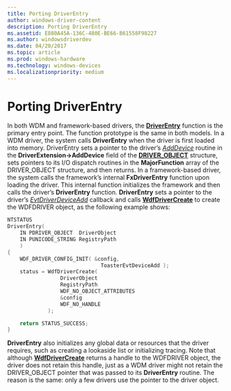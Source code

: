 ```yaml
---
title: Porting DriverEntry
author: windows-driver-content
description: Porting DriverEntry
ms.assetid: E880A45A-136C-480E-BE66-B61558F98227
ms.author: windowsdriverdev
ms.date: 04/20/2017
ms.topic: article
ms.prod: windows-hardware
ms.technology: windows-devices
ms.localizationpriority: medium
---
```


# Porting DriverEntry


In both WDM and framework-based drivers, the [**DriverEntry**](https://msdn.microsoft.com/library/windows/hardware/ff540807) function is the primary entry point. The function prototype is the same in both models. In a WDM driver, the system calls **DriverEntry** when the driver is first loaded into memory. DriverEntry sets a pointer to the driver’s [*AddDevice*](https://msdn.microsoft.com/library/windows/hardware/ff540521) routine in the **DriverExtension-&gt;AddDevice** field of the [**DRIVER\_OBJECT**](https://msdn.microsoft.com/library/windows/hardware/ff544174) structure, sets pointers to its I/O dispatch routines in the **MajorFunction** array of the DRIVER\_OBJECT structure, and then returns. In a framework-based driver, the system calls the framework’s internal **FxDriverEntry** function upon loading the driver. This internal function initializes the framework and then calls the driver’s **DriverEntry** function. **DriverEntry** sets a pointer to the driver’s [*EvtDriverDeviceAdd*](https://msdn.microsoft.com/library/windows/hardware/ff541693) callback and calls [**WdfDriverCreate**](https://msdn.microsoft.com/library/windows/hardware/ff547175) to create the WDFDRIVER object, as the following example shows:

```cpp
NTSTATUS
DriverEntry(
    IN PDRIVER_OBJECT  DriverObject
    IN PUNICODE_STRING RegistryPath
    )
{
    WDF_DRIVER_CONFIG_INIT( &config,
                              ToasterEvtDeviceAdd );
    status = WdfDriverCreate(
                 DriverObject
                 RegistryPath
                 WDF_NO_OBJECT_ATTRIBUTES
                 &config
                 WDF_NO_HANDLE
             );

    return STATUS_SUCCESS;
}
```

**DriverEntry** also initializes any global data or resources that the driver requires, such as creating a lookaside list or initializing tracing. Note that although [**WdfDriverCreate**](https://msdn.microsoft.com/library/windows/hardware/ff547175) returns a handle to the WDFDRIVER object, the driver does not retain this handle, just as a WDM driver might not retain the DRIVER\_OBJECT pointer that was passed to its **DriverEntry** routine. The reason is the same: only a few drivers use the pointer to the driver object.

 

 





